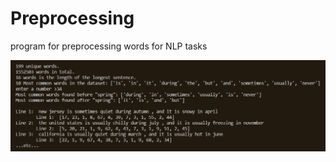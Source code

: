 # Preprocessing
program for preprocessing words for NLP tasks

![](https://raw.githubusercontent.com/mohammedterry/preprocessing/master/screenshots.jpg)
